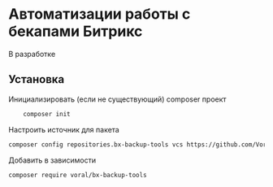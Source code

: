 # Автоматизации работы с бекапами Битрикс

В разработке

## Установка

Инициализировать (если не существующий) composer проект
```bash
    composer init
```
Настроить источник для пакета
```bash
composer config repositories.bx-backup-tools vcs https://github.com/Voral/BxBackupTools.git
```
Добавить в зависимости
```bash
composer require voral/bx-backup-tools
```
